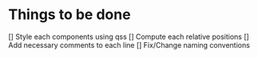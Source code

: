 # Things to be done
[] Style each components using qss
[] Compute each relative positions
[] Add necessary comments to each line
[] Fix/Change naming conventions
